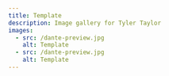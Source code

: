 ```yaml
---
title: Template
description: Image gallery for Tyler Taylor
images:
  - src: /dante-preview.jpg
    alt: Template
  - src: /dante-preview.jpg
    alt: Template
---
```


